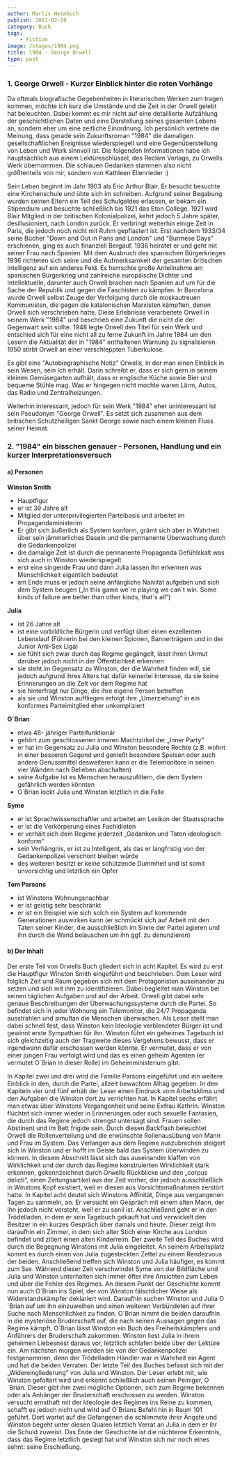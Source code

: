 ```yaml
---
author: Marlis Heimbuch
publish: 2011-02-19
category: Buch
tags: 
    - Fiction
image: /stages/1984.png
title: 1984 - George Orwell
type: post
---
```


### 1. George Orwell - Kurzer Einblick hinter die roten Vorhänge

Da oftmals biografische Gegebenheiten in literarischen Werken zum tragen kommen, möchte ich kurz die Umstände und die Zeit in der Orwell gelebt hat beleuchten. Dabei kommt es mir nicht auf eine detaillierte Aufzählung der geschichtlichen Daten und eine Darstellung seines gesamten Lebens an, sondern eher um eine zeitliche Einordnung. Ich persönlich vertrete die Meinung, dass gerade sein Zukunftsroman "1984" die damaligen gesellschaftlichen Ereignisse wiederspiegelt und eine Gegenüberstellung von Leben und Werk sinnvoll ist. Die folgenden Informationen habe ich hauptsächlich aus einem Lektüreschlüssel, des Reclam Verlags, zu Orwells Werk übernommen. Die schlauen Gedanken stammen also nicht größtenteils von mir, sondern von Kathleen Ellenrieder :)

Sein Leben beginnt im Jahr 1903 als Eric Arthur Blair. Er besucht besuchte eine Kirchenschule und übte sich im schreiben. Aufgrund seiner Begabung wurden seinen Eltern ein Teil des Schulgeldes erlassen, er bekam ein Stipendium und besuchte schließlich bis 1921 das Eton College. 1921 wird Blair Mitglied in der britischen Kolonialpolizei, kehrt jedoch 5 Jahre später, desillusioniert, nach London zurück. Er verbringt weiterhin einige Zeit in Paris, die jedoch noch nicht mit Ruhm gepflastert ist. Erst nachdem 1933/34 seine Bücher "Down and Out in Paris and London" und "Burmese Days" erschienen, ging es auch finanziell Bergauf. 1936 heiratet er und geht mit seiner Frau nach Spanien. Mit dem Ausbruch des spanischen Bürgerkrieges 1936 richteten sich seine und die Aufmerksamkeit der gesamten britischen Intelligenz auf ein anderes Feld. Es herrschte große Anteilnahme am spanischen Bürgerkrieg und zahlreiche europäische Dichter und Intellektuelle, darunter auch Orwell brachen nach Spanien auf um für die Sache der Republik und gegen die Faschisten zu kämpfen. In Barcelona wurde Orwell selbst Zeuge der Verfolgung durch die moskautreuen Kommunisten, die gegen die katalonischen Marxisten kämpften, denen Orwell sich verschrieben hatte. Diese Erlebnisse verarbeitete Orwell in seinem Werk "1984" und beschrieb eine Zukunft die nicht die der Gegenwart sein sollte. 1948 legte Orwell den Titel für sein Werk und entschied sich für eine nicht all zu ferne Zukunft im Jahre 1984 um den Lesern die Aktualität der in "1984" enthaltenen Warnung zu signalisieren. 1950 stirbt Orwell an einer verschleppten Tuberkulose.

Es gibt eine "Autobiographische Notiz" Orwells, in der man einen Einblick in sein Wesen, sein Ich erhält. Darin schreibt er, dass er sich gern in seinem kleinen Gemüsegarten aufhält, dass er englische Küche sowie Bier und bequeme Stühle mag. Was er hingegen nicht mochte waren Lärm, Autos, das Radio und Zentralheizungen.

Weiterhin interessant, jedoch für sein Werk "1984" eher uninteressant ist sein Pseudonym "George Orwell". Es setzt sich zusammen aus dem britischen Schutzheiligen Sankt George sowie nach einem kleinen Fluss seiner Heimat.

### 2. "1984" ein bisschen genauer - Personen, Handlung und ein kurzer Interpretationsversuch

#### a) Personen

__Winston Smith__
- Hauptfigur
- er ist 39 Jahre alt
- Mitglied der unterprivilegierten Parteibasis und arbeitet im Propagandaministerim
- Er gibt sich äußerlich als System konform, grämt sich aber in Wahrheit über sein jämmerliches Dasein und die permanente Überwachung durch die Gedankenpolizei
- die damalige Zeit ist durch die permanente Propaganda Gefühlskalt was sich auch in Winston wiederspiegelt
- erst eine singende Frau und dann Julia lassen ihn erkennen was Menschlichkeit eigentlich bedeutet
- am Ende muss er jedoch seine anfängliche Naivität aufgeben und sich dem System beugen („In this game we´re playing we can´t win. Some kinds of failure are better than other kinds, that´s all“)

__Julia__
- ist 26 Jahre alt
- ist eine vorbildliche Bürgerin und verfügt über einen exzellenten Lebenslauf (Führerin bei den kleinen Spionen, Bannerträgern und in der Junior Anti-Sex Liga)
- sie fühlt sich zwar durch das Regime gegängelt, lässt ihren Unmut darüber jedoch nicht in der Öffentlichkeit erkennen
- sie steht im Gegensatz zu Winston, der die Wahrheit finden will, sie jedoch aufgrund ihres Alters hat dafür keinerlei Interesse, da sie keine Erinnerungen an die Zeit vor dem Regime hat
- sie hinterfragt nur Dinge, die ihre eigene Person betreffen
- als sie und Winston auffliegen erfolgt ihre „Umerziehung“ in ein konformes Parteimitglied eher unkompliziert

__O´Brian__
- etwa 48- jähriger Parteifunktionär
- gehört zum geschlossenen inneren Machtzirkel der „Inner Party“
- er hat im Gegensatz zu Julia und Winston besondere Rechte (z.B. wohnt in einer besseren Gegend und genießt besondere Speisen oder auch andere Genussmittel desweiteren kann er die Telemonitore in seinen vier Wänden nach Belieben abschalten)
- seine Aufgabe ist es Menschen herauszufiltern, die dem System gefährlich werden könnten
- O´Brian lockt Julia und Winston letztlich in die Falle

__Syme__
- er ist Sprachwissenschaftler und arbeitet am Lexikon der Staatssprache
- er ist die Verkörperung eines Fachidioten
- er verhält sich dem Regime jederzeit „Gedanken und Taten ideologisch konform“
- sein Verhängnis, er ist zu Intelligent, als das er langfristig von der Gedankenpolizei verschont bleiben würde
- des weiteren besitzt er keine schützende Dummheit und ist somit unvorsichtig und letztlich ein Opfer

__Tom Parsons__
- ist Winstons Wohnungsnachbar
- er ist geistig sehr beschränkt
- er ist ein Beispiel wie sich solch ein System auf kommende Generationen auswirken kann (er schmückt sich auf Arbeit mit den Taten seiner Kinder, die ausschließlich im Sinne der Partei agieren und ihn durch die Wand belauschen um ihn ggf. zu denunzieren)

#### b) Der Inhalt

Der erste Teil von Orwells Buch gliedert sich in acht Kapitel. Es wird zu erst die Hauptfigur Winston Smith eingeführt und beschrieben. Dem Leser wird folglich Zeit und Raum gegeben sich mit dem Protagonisten auseinander zu setzen und sich mit ihm zu identifizieren. Dabei begleitet man Winston bei seinen täglichen Aufgaben und auf der Arbeit. Orwell gibt dabei sehr genaue Beschreibungen der Überwachungssysteme durch die Partei. So befindet sich in jeder Wohnung ein Telemonitor, die 24/7 Propaganda ausstrahlen und simultan die Menschen überwachen. Als Leser stellt man dabei schnell fest, dass Winston kein Ideologie verblendeter Bürger ist und gewinnt erste Sympathien für ihn. Winston führt ein geheimes Tagebuch ist sich gleichzeitig auch der Tragweite dieses Vergehens bewusst, dass er irgendwann dafür erschossen werden könnte. Er vermutet, dass er von einer jungen Frau verfolgt wird und das es einen geheim Agenten (er vermutet O´Brian in dieser Rolle) im Geheimministerium gibt.

In Kapitel zwei und drei wird die Familie Parsons eingeführt und ein weitere Einblick in den, durch die Partei, allzeit bewachten Alltag gegeben. In den Kapiteln vier und fünf erhält der Leser einen Eindruck vom Arbeitsklima und den Aufgaben die Winston dort zu verrichten hat. In Kapitel sechs erfährt man etwas über Winstons Vergangenheit und seine Exfrau Kathrin. Winston flüchtet sich immer wieder in Erinnerungen oder auch sexuelle Fantasien, die durch das Regime jedoch strengst untersagt sind. Frauen sollen Abstinent und im Bett frigide sein. Durch diesen Backflash beleuchtet Orwell die Rollenverteilung und die erwünschte Rollenausübung von Mann und Frau im System. Das Verlangen aus dem Regime auszubrechen steigert sich in Winston und er hofft im Geiste bald das System überwinden zu können. In diesem Abschnitt lässt sich das auseinander klaffen von Wirklichkeit und der durch das Regime konstruierten Wirklichkeit stark erkennen, gekennzeichnet durch Orwells Rückblicke und den „corpus delicti“, einen Zeitungsartikel aus der Zeit vorher, der jedoch ausschließlich in Winstons Kopf existiert, weil er diesen aus Vorsichtsmaßnahmen zerstört hatte. In Kapitel acht deutet sich Winstons Affinität, Dinge aus vergangenen Tagen zu sammeln, an. Er versucht ein Gespräch mit einem alten Mann, der ihn jedoch nicht versteht, weil er zu senil ist. Anschließend geht er in den Trödelladen, in dem er sein Tagebuch gekauft hat und verwickelt den Besitzer in ein kurzes Gespräch über damals und heute. Dieser zeigt ihm daraufhin ein Zimmer, in dem sich alter Stich einer Kirche aus London befindet und zitiert einen alten Kinderreim. Der zweite Teil des Buches wird durch die Begegnung Winstons mit Julia eingeleitet. An seinem Arbeitsplatz kommt es durch einen von Julia zugesteckten Zettel zu einem Rendezvous der beiden. Anschließend treffen sich Winston und Julia häufiger, es kommt zum Sex. Während dieser Zeit verschwindet Syme von der Bildfläche und Julia und Winston unterhalten sich immer öfter ihre Ansichten zum Leben und über die Fehler des Regimes. An diesem Punkt der Geschichte kommt nun auch O´Brian ins Spiel, der von Winston fälschlicher Weise als Widerstandskämpfer deklariert wird. Daraufhin suchen Winston und Julia O´Brian auf um ihn einzuweihen und einen weiteren Verbündeten auf ihrer Suche nach Menschlichkeit zu finden. O´Brian nimmt die beiden daraufhin in die mysteriöse Bruderschaft auf, die nach seinen Aussagen gegen das Regime kämpft. O´Brian lässt Winston ein Buch des Freiheitskämpfers und Anführers der Bruderschaft zukommen. Winston liest Julia in ihrem geheimen Liebesnest daraus vor, letztlich schlafen beide über der Lektüre ein. Am nächsten morgen werden sie von der Gedankenpolizei festgenommen, denn der Trödelladen Händler war in Wahrheit ein Agent und hat die beiden Verraten. Der letzte Teil des Buches befasst sich mit der „Widereingliederung“ von Julia und Winston. Der Leser erlebt mit, wie Winston gefoltert wird und erkennt schließlich auch seinen Peiniger, O´Brian. Dieser gibt ihm zwei mögliche Optionen, sich zum Regime bekennen oder als Anhänger der Bruderschaft erschossen zu werden. Winston versucht ernsthaft mit der Ideologie des Regimes ins Reine zu kommen, schafft es jedoch nicht und wird auf O´Brians Befehl hin in Raum 101 geführt. Dort wartet auf die Gefangenen die schlimmste ihrer Ängste und Winston begeht unter diesen Qualen letztlich Verrat an Julia in dem er ihr die Schuld zuweist.  Das Ende der Geschichte ist die nüchterne Erkenntnis, dass das Regime letztlich gesiegt hat und Winston sich nur noch eines sehnt: seine Erschießung.

